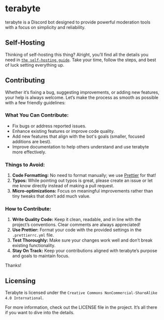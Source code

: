 # terabyte

terabyte is a Discord bot designed to provide powerful moderation tools with a focus on simplicity and reliability.

## Self-Hosting

Thinking of self-hosting this thing? Alright, you’ll find all the details you need in [`the self-hosting guide`](/documentation/Self-Hosting.md). Take your time, follow the steps, and best of luck setting everything up.

## Contributing

Whether it’s fixing a bug, suggesting improvements, or adding new features, your help is always welcome. Let’s make the process as smooth as possible with a few friendly guidelines:

### What You Can Contribute:

- Fix bugs or address reported issues.
- Enhance existing features or improve code quality.
- Add new features that align with the bot's goals (smaller, focused additions are best).
- Improve documentation to help others understand and use terabyte more effectively.

### Things to Avoid:

1. **Code Formatting:** No need to format manually; we use [Prettier](https://www.npmjs.com/package/prettier) for that!
2. **Typos:** While pointing out typos is great, please create an issue or let me know directly instead of making a pull request.
3. **Micro-optimizations:** Focus on meaningful improvements rather than tiny tweaks that don’t add much value.

### How to Contribute:

1. **Write Quality Code:** Keep it clean, readable, and in line with the project’s conventions. Clear comments are always appreciated!
2. **Use Prettier:** Format your code with the provided settings in the `.prettierrc.yml` file.
3. **Test Thoroughly:** Make sure your changes work well and don’t break existing functionality.
4. **Stay On Track:** Keep your contributions aligned with terabyte’s purpose and goals to maintain focus.

Thanks!

## Licensing

Terabyte is licensed under the `Creative Commons NonCommercial-ShareAlike 4.0 International`. 

For more information, check out the LICENSE file in the project. It’s all there if you want to dive into the details.
